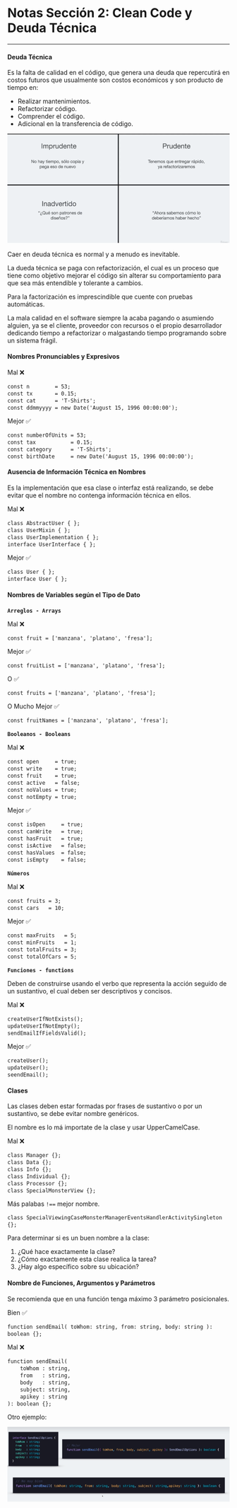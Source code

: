 # Notas Sección 2: Clean Code y Deuda Técnica
___

#### Deuda Técnica

Es la falta de calidad en el código, que genera una deuda que repercutirá en costos futuros que usualmente son costos económicos y son producto de tiempo en: 

 - Realizar mantenimientos. 
 - Refactorizar código.
 - Comprender el código. 
 - Adicional en la transferencia de código. 

![deudaTecnica](/src/images/deuda%20tecnica.PNG)

Caer en deuda técnica es normal y a menudo es inevitable. 

La dueda técnica se paga con refactorización, el cual es un proceso que tiene como objetivo mejorar el código sin alterar su comportamiento para que sea más entendible y tolerante a cambios. 

Para la factorización es imprescindible que cuente con pruebas automáticas. 

La mala calidad en el software siempre la acaba pagando o asumiendo alguien, ya se el cliente, proveedor con recursos o el propio desarrollador dedicando tiempo a refactorizar o malgastando tiempo programando sobre un sistema frágil. 

#### Nombres Pronunciables y Expresivos

Mal ❌

    const n        = 53;
    const tx       = 0.15;
    const cat      = 'T-Shirts';
    const ddmmyyyy = new Date('August 15, 1996 00:00:00');
 
Mejor ✅

    const numberOfUnits = 53;
    const tax           = 0.15;
    const category      = 'T-Shirts';
    const birthDate     = new Date('August 15, 1996 00:00:00');

#### Ausencia de Información Técnica en Nombres

Es la implementación que esa clase o interfaz está realizando, se debe evitar que el nombre no contenga información técnica en ellos. 

Mal ❌

    class AbstractUser { };
    class UserMixin { };
    class UserImplementation { };
    interface UserInterface { };

Mejor ✅
    
    class User { };
    interface User { };

#### Nombres de Variables según el Tipo de Dato

__`Arreglos - Arrays`__

Mal ❌

    const fruit = ['manzana', 'platano', 'fresa'];

Mejor ✅

    const fruitList = ['manzana', 'platano', 'fresa'];

O ✅
    
    const fruits = ['manzana', 'platano', 'fresa'];

O Mucho Mejor ✅

    const fruitNames = ['manzana', 'platano', 'fresa'];

__`Booleanos - Booleans`__

Mal ❌

    const open     = true;
    const write    = true;
    const fruit    = true;
    const active   = false;
    const noValues = true;
    const notEmpty = true;

Mejor ✅

    const isOpen     = true;
    const canWrite   = true;
    const hasFruit   = true;
    const isActive   = false;
    const hasValues  = false;
    const isEmpty    = false;

__`Números`__

Mal ❌

    const fruits = 3;
    const cars   = 10;

Mejor ✅

    const maxFruits   = 5;
    const minFruits   = 1;
    const totalFruits = 3;
    const totalOfCars = 5;

__`Funciones - functions`__

Deben de construirse usando el verbo que representa la acción seguido de un sustantivo, el cual deben ser descriptivos y concisos. 

Mal ❌

    createUserIfNotExists();
    updateUserIfNotEmpty();
    sendEmailIfFieldsValid();

Mejor ✅

    createUser();
    updateUser();
    seendEmail();

#### Clases

Las clases deben estar formadas por frases de sustantivo o por un sustantivo, se debe evitar nombre genéricos. 

El nombre es lo má importate de la clase y usar UpperCamelCase.

Mal ❌

    class Manager {};
    class Data {};
    class Info {};
    class Individual {};
    class Processor {};
    class SpecialMonsterView {};


Más palabas `!==` mejor nombre.

    class SpecialViewingCaseMonsterManagerEventsHandlerActivitySingleton {};

Para determinar si es un buen nombre a la clase: 

1. ¿Qué hace exactamente la clase?
2. ¿Cómo exactamente esta clase realica la tarea?
3. ¿Hay algo específico sobre su ubicación? 

#### Nombre de Funciones, Argumentos y Parámetros

Se recomienda que en una función tenga máximo 3 parámetro posicionales.

Bien ✅

    function sendEmail( toWhom: string, from: string, body: string ): boolean {};

Mal ❌

    function sendEmail( 
        toWhom : string, 
        from   : string, 
        body   : string,
        subject: string, 
        apikey : string
    ): boolean {};

Otro ejemplo:

![parametros](/src/images/parametros.PNG)